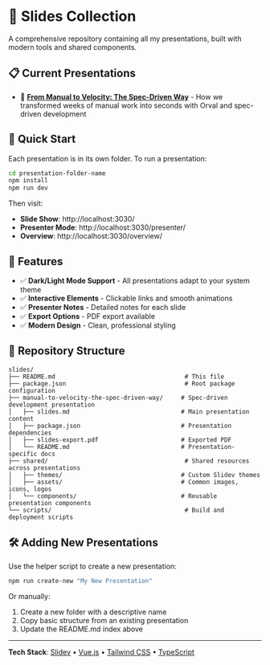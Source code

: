 # 🎯 Slides Collection

A comprehensive repository containing all my presentations, built with modern tools and shared components.

## 📋 Current Presentations

- 🚀 **[From Manual to Velocity: The Spec-Driven Way](./manual-to-velocity-the-spec-driven-way/)** - How we transformed weeks of manual work into seconds with Orval and spec-driven development

## 🚀 Quick Start

Each presentation is in its own folder. To run a presentation:

```bash
cd presentation-folder-name
npm install
npm run dev
```

Then visit:
- **Slide Show**: http://localhost:3030/
- **Presenter Mode**: http://localhost:3030/presenter/
- **Overview**: http://localhost:3030/overview/

## 🎨 Features

- ✅ **Dark/Light Mode Support** - All presentations adapt to your system theme
- ✅ **Interactive Elements** - Clickable links and smooth animations
- ✅ **Presenter Notes** - Detailed notes for each slide
- ✅ **Export Options** - PDF export available
- ✅ **Modern Design** - Clean, professional styling

## 📁 Repository Structure

```
slides/
├── README.md                                    # This file  
├── package.json                                 # Root package configuration
├── manual-to-velocity-the-spec-driven-way/     # Spec-driven development presentation
│   ├── slides.md                               # Main presentation content
│   ├── package.json                            # Presentation dependencies
│   ├── slides-export.pdf                       # Exported PDF
│   └── README.md                               # Presentation-specific docs
├── shared/                                      # Shared resources across presentations
│   ├── themes/                                 # Custom Slidev themes  
│   ├── assets/                                 # Common images, icons, logos
│   └── components/                             # Reusable presentation components
└── scripts/                                     # Build and deployment scripts
```

## 🛠️ Adding New Presentations

Use the helper script to create a new presentation:

```bash
npm run create-new "My New Presentation"
```

Or manually:
1. Create a new folder with a descriptive name
2. Copy basic structure from an existing presentation
3. Update the README.md index above

---

**Tech Stack**: [Slidev](https://slidev.antfu.me/) • [Vue.js](https://vuejs.org/) • [Tailwind CSS](https://tailwindcss.com/) • [TypeScript](https://www.typescriptlang.org/)
